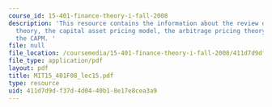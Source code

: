 ```yaml
---
course_id: 15-401-finance-theory-i-fall-2008
description: 'This resource contains the information about the review of portfolio
  theory, the capital asset pricing model, the arbitrage pricing theory and implementing
  the CAPM. '
file: null
file_location: /coursemedia/15-401-finance-theory-i-fall-2008/411d7d9df37d4d0440b18e17e8cea3a9_MIT15_401F08_lec15.pdf
file_type: application/pdf
layout: pdf
title: MIT15_401F08_lec15.pdf
type: resource
uid: 411d7d9d-f37d-4d04-40b1-8e17e8cea3a9
---
```

